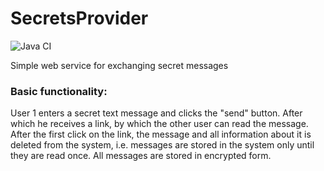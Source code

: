 # SecretsProvider

![Java CI](https://github.com/Kasean/SecretsProvider/actions/workflows/ci.yaml/badge.svg)

Simple web service for exchanging secret messages


### Basic functionality: 
User 1 enters a secret text message and clicks the "send" button. After which he receives a link, by which the other user can read the message. After the first click on the link, the message and all information about it is deleted from the system, i.e. messages are stored in the system only until they are read once. All messages are stored in encrypted form.